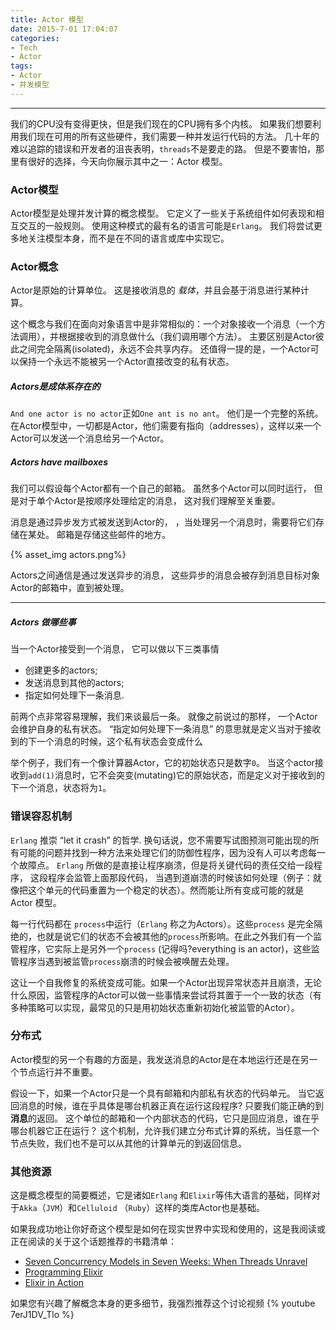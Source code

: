 ```yaml
---
title: Actor 模型
date: 2015-7-01 17:04:07
categories:
- Tech
- Actor
tags: 
- Actor
- 并发模型
---
```


* * *
我们的CPU没有变得更快，但是我们现在的CPU拥有多个内核。 如果我们想要利用我们现在可用的所有这些硬件，我们需要一种并发运行代码的方法。 几十年的难以追踪的错误和开发者的沮丧表明，`threads`不是要走的路。 但是不要害怕，那里有很好的选择，今天向你展示其中之一：Actor 模型。
<!-- more -->
### Actor模型
Actor模型是处理并发计算的概念模型。 它定义了一些关于系统组件如何表现和相互交互的一般规则。 使用这种模式的最有名的语言可能是`Erlang`。 我们将尝试更多地关注模型本身，而不是在不同的语言或库中实现它。

### Actor概念
Actor是原始的计算单位。 这是接收消息的 _载体_，并且会基于消息进行某种计算。

这个概念与我们在面向对象语言中是非常相似的：一个对象接收一个消息（一个方法调用），并根据接收到的消息做什么（我们调用哪个方法）。
主要区别是Actor彼此之间完全隔离(isolated)，永远不会共享内存。 还值得一提的是，一个Actor可以保持一个永远不能被另一个Actor直接改变的私有状态。

##### Actors是成体系存在的

`And one actor is no actor`正如`One ant is no ant`。
他们是一个完整的系统。 在Actor模型中，一切都是Actor，他们需要有指向（addresses），这样以来一个Actor可以发送一个消息给另一个Actor。

##### Actors have mailboxes

我们可以假设每个Actor都有一个自己的邮箱。
虽然多个Actor可以同时运行， 但是对于单个Actor是按顺序处理给定的消息， 这对我们理解至关重要。

消息是通过异步发方式被发送到Actor的， ，当处理另一个消息时，需要将它们存储在某处。 邮箱是存储这些邮件的地方。

{% asset_img actors.png%}

Actors之间通信是通过发送异步的消息， 这些异步的消息会被存到消息目标对象Actor的邮箱中，直到被处理。

* * *

##### Actors 做哪些事

当一个Actor接受到一个消息， 它可以做以下三类事情

*   创建更多的actors;
*   发送消息到其他的actors;
*   指定如何处理下一条消息.

前两个点非常容易理解，我们来谈最后一条。
就像之前说过的那样， 一个Actor会维护自身的私有状态。  “指定如何处理下一条消息” 的意思就是定义当对于接收到的下一个消息的时候，这个私有状态会变成什么


举个例子，我们有一个像计算器Actor，它的初始状态只是数字`0`。 当这个actor接收到`add(1)`消息时，它不会突变(mutating)它的原始状态，而是定义对于接收到的下一个消息，状态将为`1`。

### 错误容忍机制 

`Erlang` 推崇 “let it crash” 的哲学. 换句话说，您不需要写试图预测可能出现的所有可能的问题并找到一种方法来处理它们的防御性程序，因为没有人可以考虑每一个故障点。
`Erlang` 所做的是直接让程序崩溃，但是将关键代码的责任交给一段程序， 这段程序会监管上面那段代码， 当遇到道崩溃的时候该如何处理（例子：就像把这个单元的代码重置为一个稳定的状态）。然而能让所有变成可能的就是Actor 模型。

每一行代码都在 `process`中运行（`Erlang` 称之为Actors）。这些`process` 是完全隔绝的，也就是说它们的状态不会被其他的`process`所影响。在此之外我们有一个监管程序，它实际上是另外一个`process` (记得吗?everything is an actor)，这些监管程序当遇到被监管`process`崩溃的时候会被唤醒去处理。

这让一个自我修复的系统变成可能。如果一个Actor出现异常状态并且崩溃，无论什么原因，监管程序的Actor可以做一些事情来尝试将其置于一个一致的状态（有多种策略可以实现，最常见的只是用初始状态重新初始化被监管的Actor）。

### 分布式

Actor模型的另一个有趣的方面是，我发送消息的Actor是在本地运行还是在另一个节点运行并不重要。

假设一下，如果一个Actor只是一个具有邮箱和内部私有状态的代码单元。
当它返回消息的时候，谁在乎具体是哪台机器正真在运行这段程序? 只要我们能正确的到**消息**的返回。
这个单位的邮箱和一个内部状态的代码，它只是回应消息，谁在乎哪台机器它正在运行？
这个机制，允许我们建立分布式计算的系统，当任意一个节点失败，我们也不是可以从其他的计算单元的到返回信息。

### 其他资源

这是概念模型的简要概述，它是诸如`Erlang` 和`Elixir`等伟大语言的基础，同样对于`Akka`（`JVM`）和`Celluloid` （`Ruby`）这样的类库Actor也是基础。

如果我成功地让你好奇这个模型是如何在现实世界中实现和使用的，这是我阅读或正在阅读的关于这个话题推荐的书籍清单：

*   [Seven Concurrency Models in Seven Weeks: When Threads Unravel](https://pragprog.com/book/pb7con/seven-concurrency-models-in-seven-weeks)
*   [Programming Elixir](https://pragprog.com/book/elixir/programming-elixir)
*   [Elixir in Action](http://www.manning.com/juric/)

如果您有兴趣了解概念本身的更多细节，我强烈推荐这个讨论视频
{% youtube 7erJ1DV_Tlo %}
